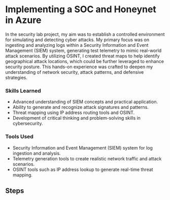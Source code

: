 # Implementing a SOC and Honeynet in Azure

In the security lab project, my aim was to establish a controlled environment for simulating and detecting cyber attacks. My primary focus was on ingesting and analyzing logs within a Security Information and Event Management (SIEM) system, generating test telemetry to mimic real-world attack scenarios. By utilizing OSINT, I created threat maps to help identify geographical attack locations, which could be further leveraged to enhance security posture. This hands-on experience was crafted to deepen my understanding of network security, attack patterns, and defensive strategies.
### Skills Learned

- Advanced understanding of SIEM concepts and practical application.
- Ability to generate and recognize attack signatures and patterns.
- Threat mapping using IP address routing tools and OSINT.
- Development of critical thinking and problem-solving skills in cybersecurity.

### Tools Used

- Security Information and Event Management (SIEM) system for log ingestion and analysis.
- Telemetry generation tools to create realistic network traffic and attack scenarios.
- OSINT tools such as IP address lookup to generate real-time threat mapping.

## Steps
